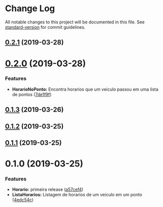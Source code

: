 # Change Log

All notable changes to this project will be documented in this file. See [standard-version](https://github.com/conventional-changelog/standard-version) for commit guidelines.

## [0.2.1](https://gitlab.es.gov.br/espm/Transcol-Online/Realtime/horario-no-ponto-API/compare/v0.2.0...v0.2.1) (2019-03-28)



# [0.2.0](https://gitlab.es.gov.br/espm/Transcol-Online/Realtime/horario-no-ponto-API/compare/v0.1.3...v0.2.0) (2019-03-28)


### Features

* **HorarioNoPonto:** Encontra horarios que um veiculo passou em uma lista de pontos ([7de1f9f](https://gitlab.es.gov.br/espm/Transcol-Online/Realtime/horario-no-ponto-API/commit/7de1f9f))



## [0.1.3](https://gitlab.es.gov.br/espm/Transcol-Online/Realtime/horario-no-ponto-API/compare/v0.1.2...v0.1.3) (2019-03-26)



## [0.1.2](https://gitlab.es.gov.br/espm/Transcol-Online/Realtime/horario-no-ponto-API/compare/v0.1.1...v0.1.2) (2019-03-25)



## [0.1.1](https://gitlab.es.gov.br/espm/Transcol-Online/Realtime/horario-no-ponto-API/compare/v0.1.0...v0.1.1) (2019-03-25)



# 0.1.0 (2019-03-25)


### Features

* **Horario:** primeira release ([a57cef4](https://gitlab.es.gov.br/espm/Transcol-Online/Realtime/horario-no-ponto-API/commit/a57cef4))
* **ListaHorarios:** Listagem de horarios de um veiculo em um ponto ([4edc54c](https://gitlab.es.gov.br/espm/Transcol-Online/Realtime/horario-no-ponto-API/commit/4edc54c))
